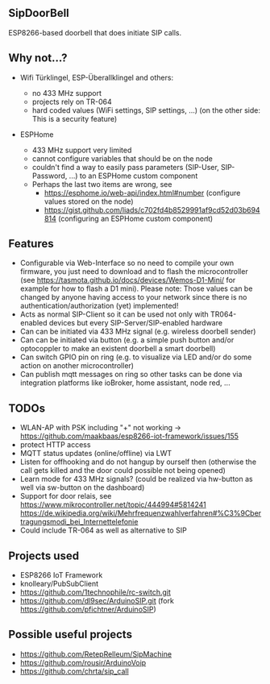 SipDoorBell
-----------

ESP8266-based doorbell that does initiate SIP calls. 

Why not...?
-----------
- Wifi Türklingel, ESP-Überallklingel and others: 
  - no 433 MHz support
  - projects rely on TR-064
  - hard coded values (WiFi settings, SIP settings, ...) (on the other side: This is a security feature)

- ESPHome
  - 433 MHz support very limited
  - cannot configure variables that should be on the node
  - couldn't find a way to easily pass parameters (SIP-User, SIP-Password, ...) to an ESPHome custom component
  - Perhaps the last two items are wrong, see
    - https://esphome.io/web-api/index.html#number (configure values stored on the node)
    - https://gist.github.com/liads/c702fd4b8529991af9cd52d03b694814 (configuring an ESPHome custom component)

Features
--------
- Configurable via Web-Interface so no need to compile your own firmware, you just need to download and to flash the microcontroller (see https://tasmota.github.io/docs/devices/Wemos-D1-Mini/ for example for how to flash a D1 mini). Please note: Those values can be changed by anyone having access to your network since there is no authentication/authorization (yet) implemented! 
- Acts as normal SIP-Client so it can be used not only with TR064-enabled devices but every SIP-Server/SIP-enabled hardware
- Can can be initiated via 433 MHz signal (e.g. wireless doorbell sender)
- Can can be initiated via button (e.g. a simple push button and/or optocoppler to make an existent doorbell a smart doorbell)
- Can switch GPIO pin on ring (e.g. to visualize via LED and/or do some action on another microcontroller)
- Can publish mqtt messages on ring so other tasks can be done via integration platforms like ioBroker, home assistant, node red, ...

TODOs
-----
- WLAN-AP with PSK including "+" not working -> https://github.com/maakbaas/esp8266-iot-framework/issues/155
- protect HTTP access
- MQTT status updates (online/offline) via LWT
- Listen for offhooking and do not hangup by ourself then (otherwise the call gets killed and the door could possible not being opened)
- Learn mode for 433 MHz signals? (could be realized via hw-button as well via sw-button on the dashboard)
- Support for door relais, see https://www.mikrocontroller.net/topic/444994#5814241 https://de.wikipedia.org/wiki/Mehrfrequenzwahlverfahren#%C3%9Cbertragungsmodi_bei_Internettelefonie
- Could include TR-064 as well as alternative to SIP

Projects used
-------------
- ESP8266 IoT Framework
- knolleary/PubSubClient
- https://github.com/1technophile/rc-switch.git
- https://github.com/dl9sec/ArduinoSIP.git (fork https://github.com/pfichtner/ArduinoSIP)

Possible useful projects
------------------------
- https://github.com/RetepRelleum/SipMachine
- https://github.com/rousir/ArduinoVoip
- https://github.com/chrta/sip_call

